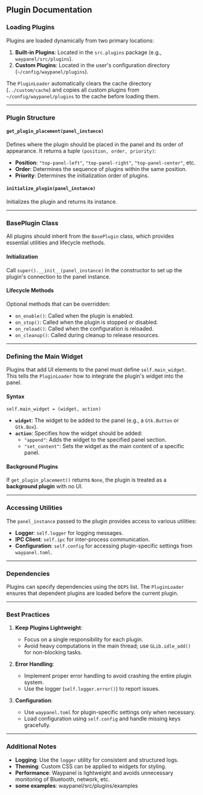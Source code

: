 ## Plugin Documentation

### Loading Plugins

Plugins are loaded dynamically from two primary locations:

1. **Built-in Plugins**: Located in the `src.plugins` package (e.g., `waypanel/src/plugins`).
2. **Custom Plugins**: Located in the user's configuration directory (`~/config/waypanel/plugins`).

The `PluginLoader` automatically clears the cache directory (`../custom/cache`) and copies all custom plugins from `~/config/waypanel/plugins` to the cache before loading them.

---

### Plugin Structure

#### `get_plugin_placement(panel_instance)`

Defines where the plugin should be placed in the panel and its order of appearance. It returns a tuple `(position, order, priority)`:

- **Position**: `"top-panel-left"`, `"top-panel-right"`, `"top-panel-center"`, etc.
- **Order**: Determines the sequence of plugins within the same position.
- **Priority**: Determines the initialization order of plugins.

#### `initialize_plugin(panel_instance)`

Initializes the plugin and returns its instance.

---

### BasePlugin Class

All plugins should inherit from the `BasePlugin` class, which provides essential utilities and lifecycle methods.

#### Initialization

Call `super().__init__(panel_instance)` in the constructor to set up the plugin's connection to the panel instance.

#### Lifecycle Methods

Optional methods that can be overridden:

- `on_enable()`: Called when the plugin is enabled.
- `on_stop()`: Called when the plugin is stopped or disabled.
- `on_reload()`: Called when the configuration is reloaded.
- `on_cleanup()`: Called during cleanup to release resources.

---

### Defining the Main Widget

Plugins that add UI elements to the panel must define `self.main_widget`. This tells the `PluginLoader` how to integrate the plugin's widget into the panel.

#### Syntax

`self.main_widget = (widget, action)`

- **`widget`**: The widget to be added to the panel (e.g., a `Gtk.Button` or `Gtk.Box`).
- **`action`**: Specifies how the widget should be added:
  - `"append"`: Adds the widget to the specified panel section.
  - `"set_content"`: Sets the widget as the main content of a specific panel.

#### Background Plugins

If `get_plugin_placement()` returns `None`, the plugin is treated as a **background plugin** with no UI.

---

### Accessing Utilities

The `panel_instance` passed to the plugin provides access to various utilities:

- **Logger**: `self.logger` for logging messages.
- **IPC Client**: `self.ipc` for inter-process communication.
- **Configuration**: `self.config` for accessing plugin-specific settings from `waypanel.toml`.

---

### Dependencies

Plugins can specify dependencies using the `DEPS` list. The `PluginLoader` ensures that dependent plugins are loaded before the current plugin.

---

### Best Practices

1. **Keep Plugins Lightweight**:
   - Focus on a single responsibility for each plugin.
   - Avoid heavy computations in the main thread; use `GLib.idle_add()` for non-blocking tasks.

2. **Error Handling**:
   - Implement proper error handling to avoid crashing the entire plugin system.
   - Use the logger (`self.logger.error()`) to report issues.

3. **Configuration**:
   - Use `waypanel.toml` for plugin-specific settings only when necessary.
   - Load configuration using `self.config` and handle missing keys gracefully.

---

### Additional Notes

- **Logging**: Use the `logger` utility for consistent and structured logs.
- **Theming**: Custom CSS can be applied to widgets for styling.
- **Performance**: Waypanel is lightweight and avoids unnecessary monitoring of Bluetooth, network, etc.
- **some examples**: waypanel/src/plugins/examples
